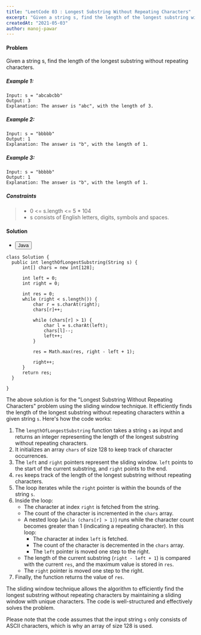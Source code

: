 ```yaml
---
title: "LeetCode 03 : Longest Substring Without Repeating Characters"
excerpt: "Given a string s, find the length of the longest substring without repeating characters."
createdAt: "2021-05-03"
author: manoj-pawar
---
```


#### Problem

Given a string s, find the length of the longest substring without repeating characters.

##### Example 1:

```shell
Input: s = "abcabcbb"
Output: 3
Explanation: The answer is "abc", with the length of 3.
```

##### Example 2:

```shell
Input: s = "bbbbb"
Output: 1
Explanation: The answer is "b", with the length of 1.
```

##### Example 3:

```shell
Input: s = "bbbbb"
Output: 1
Explanation: The answer is "b", with the length of 1.
```

##### Constraints

> - 0 <= s.length <= 5 \* 104
> - s consists of English letters, digits, symbols and spaces.


#### Solution

<ul className="nav nav-tabs" id="myTab" role="tablist">
  <li className="nav-item" role="presentation">
    <button className="nav-link active" id="home-tab" data-bs-toggle="tab" data-bs-target="#home" type="button" role="tab" aria-controls="home" aria-selected="true">Java</button>
  </li>
</ul>
<div className="tab-content" id="myTabContent">
  <div className="tab-pane fade show active" id="home" role="tabpanel" aria-labelledby="home-tab">
  
  ```java[class="line-numbers"]
class Solution {
    public int lengthOfLongestSubstring(String s) {
        int[] chars = new int[128];

        int left = 0;
        int right = 0;

        int res = 0;
        while (right < s.length()) {
            char r = s.charAt(right);
            chars[r]++;

            while (chars[r] > 1) {
                char l = s.charAt(left);
                chars[l]--;
                left++;
            }

            res = Math.max(res, right - left + 1);

            right++;
        }
        return res;
    }

}
```

The above solution is for the "Longest Substring Without Repeating Characters" problem using the sliding window technique. It efficiently finds the length of the longest substring without repeating characters within a given string `s`. Here's how the code works:

1. The `lengthOfLongestSubstring` function takes a string `s` as input and returns an integer representing the length of the longest substring without repeating characters.
2. It initializes an array `chars` of size 128 to keep track of character occurrences.
3. The `left` and `right` pointers represent the sliding window. `left` points to the start of the current substring, and `right` points to the end.
4. `res` keeps track of the length of the longest substring without repeating characters.
5. The loop iterates while the `right` pointer is within the bounds of the string `s`.
6. Inside the loop:
   - The character at index `right` is fetched from the string.
   - The count of the character is incremented in the `chars` array.
   - A nested loop (`while (chars[r] > 1)`) runs while the character count becomes greater than 1 (indicating a repeating character). In this loop:
     - The character at index `left` is fetched.
     - The count of the character is decremented in the `chars` array.
     - The `left` pointer is moved one step to the right.
   - The length of the current substring (`right - left + 1`) is compared with the current `res`, and the maximum value is stored in `res`.
   - The `right` pointer is moved one step to the right.
7. Finally, the function returns the value of `res`.

The sliding window technique allows the algorithm to efficiently find the longest substring without repeating characters by maintaining a sliding window with unique characters. The code is well-structured and effectively solves the problem.

Please note that the code assumes that the input string `s` only consists of ASCII characters, which is why an array of size 128 is used.
</div>
</div>